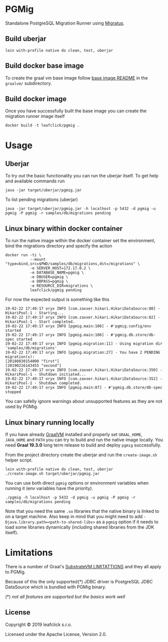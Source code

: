 # PGMig

Standalone PostgreSQL Migration Runner using [Migratus](https://github.com/yogthos/migratus).

## Build uberjar

    lein with-profile native do clean, test, uberjar

## Build docker base image

To create the graal vm base image follow [base image README](graalvm/README.md) in the `graalvm/` subdirectory.

## Build docker image

Once you have successfully built the base image you can create the migration runner image itself

    docker build -t leafclick/pgmig .

# Usage

## Uberjar 

To try out the basic functionality you can run the uberjar itself. To get help and available commands run

    java -jar target/uberjar/pgmig.jar 

To list pending migrations (uberjar)

    java -jar target/uberjar/pgmig.jar -h localhost -p 5432 -d pgmig -u pgmig -P pgmig -r samples/db/migrations pending

## Linux binary within docker container

To run the native image within the docker container set the environment, bind the migrations directory and specify the action

    docker run -ti \
               --mount "type=bind,src=$PWD/samples/db/migrations,dst=/migrations" \
               -e SERVER_HOST=172.17.0.2 \
               -e DATABASE_NAME=pgmig \
               -e DBUSER=pgmig \
               -e DBPASS=pgmig \
               -e RESOURCE_DIR=migrations \
               leafclick/pgmig pending
               
For now the expected output is something like this

    19-02-22 17:49:17 oryx INFO [com.zaxxer.hikari.HikariDataSource:80] - HikariPool-1 - Starting...
    19-02-22 17:49:17 oryx INFO [com.zaxxer.hikari.HikariDataSource:82] - HikariPool-1 - Start completed.
    19-02-22 17:49:17 oryx INFO [pgmig.main:106] - #'pgmig.config/env started
    19-02-22 17:49:17 oryx INFO [pgmig.main:106] - #'pgmig.db.store/db-spec started
    19-02-22 17:49:17 oryx INFO [pgmig.migration:11] - Using migration dir 'samples/db/migrations'
    19-02-22 17:49:17 oryx INFO [pgmig.migration:27] - You have 2 PENDING migration(s):
    [20180830154000 "first"]
    [20190216143455 "second"]
    19-02-22 17:49:17 oryx INFO [com.zaxxer.hikari.HikariDataSource:350] - HikariPool-1 - Shutdown initiated...
    19-02-22 17:49:17 oryx INFO [com.zaxxer.hikari.HikariDataSource:352] - HikariPool-1 - Shutdown completed.
    19-02-22 17:49:17 oryx INFO [pgmig.main:87] - #'pgmig.db.store/db-spec stopped

You can safelly ignore warnings about unsupported features as they are not used by PGMig.

## Linux binary running locally

If you have already [GraalVM](https://github.com/oracle/graal/releases) installed and properly set `GRAAL_HOME`, `JAVA_HOME` and `PATH` you can try to build and run the native image locally.
You need **Graal 19.3.0** long term release to build and deploy `pgmig` successfully.

From the project directory create the uberjar and run the `create-image.sh` helper script.

    lein with-profile native do clean, test, uberjar
    ./create-image.sh target/uberjar/pgmig.jar

You can use both direct `pgmig` options or environment variables when running it (env variables have the priority).

    ./pgmig -h localhost -p 5432 -d pgmig -u pgmig -P pgmig -r samples/db/migrations pending

Note that you need the same `.so` libraries that the native binary is linked to
on a target machine. Also keep in mind that you might need to add
`-Djava.library.path=<path-to-shared-libs>` as a `pgmig` option if it needs to load some
libraries dynamically (including shared libraries from the JDK itself).

# Limitations

There is a number of Graal's [SubstrateVM LIMITATTIONS](https://github.com/oracle/graal/blob/master/substratevm/LIMITATIONS.md)
and they all apply to PGMig.

Because of this the only supported(*) JDBC driver is PostgreSQL JDBC DataSource which is bundled with PGMig binary.

(*) *not all features are supported but the basics work well*
               
## License

Copyright © 2019 leafclick s.r.o.

Licensed under the Apache License, Version 2.0.

